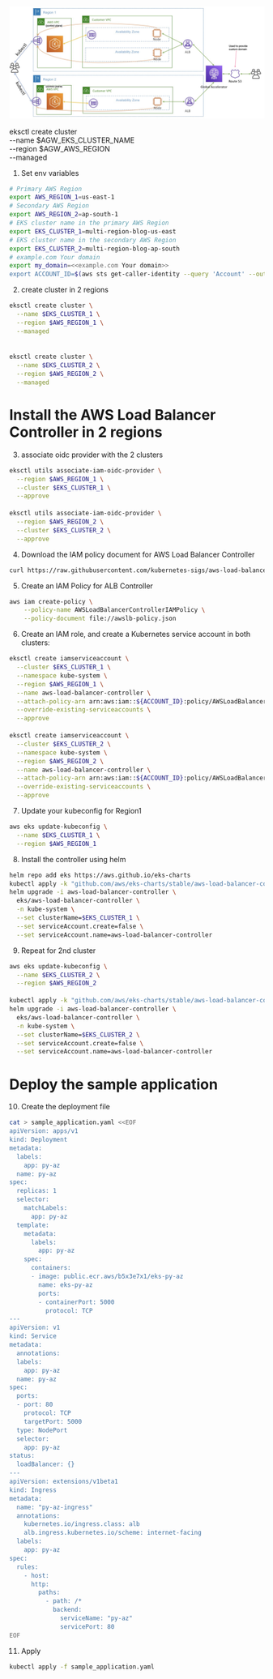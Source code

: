 
<img src="./images/global-accelerator-plus-r53.png" title="global-accelerator-plus-r53" width="900"/>

eksctl create cluster \
  --name $AGW_EKS_CLUSTER_NAME \
  --region $AGW_AWS_REGION \
  --managed



1. Set env variables

```bash
# Primary AWS Region
export AWS_REGION_1=us-east-1
# Secondary AWS Region
export AWS_REGION_2=ap-south-1
# EKS cluster name in the primary AWS Region
export EKS_CLUSTER_1=multi-region-blog-us-east
# EKS cluster name in the secondary AWS Region
export EKS_CLUSTER_2=multi-region-blog-ap-south
# example.com Your domain
export my_domain=<<example.com Your domain>>
export ACCOUNT_ID=$(aws sts get-caller-identity --query 'Account' --output text)
```

2. create cluster in 2 regions

```bash
eksctl create cluster \
  --name $EKS_CLUSTER_1 \
  --region $AWS_REGION_1 \
  --managed


eksctl create cluster \
  --name $EKS_CLUSTER_2 \
  --region $AWS_REGION_2 \
  --managed
```

# Install the AWS Load Balancer Controller in 2 regions

3. associate oidc provider with the 2 clusters

```bash
eksctl utils associate-iam-oidc-provider \
  --region $AWS_REGION_1 \
  --cluster $EKS_CLUSTER_1 \
  --approve

eksctl utils associate-iam-oidc-provider \
  --region $AWS_REGION_2 \
  --cluster $EKS_CLUSTER_2 \
  --approve
```

4. Download the IAM policy document for AWS Load Balancer Controller

```bash
curl https://raw.githubusercontent.com/kubernetes-sigs/aws-load-balancer-controller/main/docs/install/iam_policy.json > awslb-policy.json
```

5. Create an IAM Policy for ALB Controller

```bash
aws iam create-policy \
    --policy-name AWSLoadBalancerControllerIAMPolicy \
    --policy-document file://awslb-policy.json
```

6. Create an IAM role, and create a Kubernetes service account in both clusters:

```bash
eksctl create iamserviceaccount \
  --cluster $EKS_CLUSTER_1 \
  --namespace kube-system \
  --region $AWS_REGION_1 \
  --name aws-load-balancer-controller \
  --attach-policy-arn arn:aws:iam::${ACCOUNT_ID}:policy/AWSLoadBalancerControllerIAMPolicy \
  --override-existing-serviceaccounts \
  --approve

eksctl create iamserviceaccount \
  --cluster $EKS_CLUSTER_2 \
  --namespace kube-system \
  --region $AWS_REGION_2 \
  --name aws-load-balancer-controller \
  --attach-policy-arn arn:aws:iam::${ACCOUNT_ID}:policy/AWSLoadBalancerControllerIAMPolicy \
  --override-existing-serviceaccounts \
  --approve
```

7. Update your kubeconfig for Region1

```bash
aws eks update-kubeconfig \
  --name $EKS_CLUSTER_1 \
  --region $AWS_REGION_1
```

8. Install the controller using helm

```bash
helm repo add eks https://aws.github.io/eks-charts
kubectl apply -k "github.com/aws/eks-charts/stable/aws-load-balancer-controller//crds?ref=master"
helm upgrade -i aws-load-balancer-controller \
  eks/aws-load-balancer-controller \
  -n kube-system \
  --set clusterName=$EKS_CLUSTER_1 \
  --set serviceAccount.create=false \
  --set serviceAccount.name=aws-load-balancer-controller
```

9. Repeat for 2nd cluster

```bash
aws eks update-kubeconfig \
  --name $EKS_CLUSTER_2 \
  --region $AWS_REGION_2

kubectl apply -k "github.com/aws/eks-charts/stable/aws-load-balancer-controller//crds?ref=master"
helm upgrade -i aws-load-balancer-controller \
  eks/aws-load-balancer-controller \
  -n kube-system \
  --set clusterName=$EKS_CLUSTER_2 \
  --set serviceAccount.create=false \
  --set serviceAccount.name=aws-load-balancer-controller
```

# Deploy the sample application

10. Create the deployment file

```bash
cat > sample_application.yaml <<EOF
apiVersion: apps/v1
kind: Deployment
metadata:
  labels:
    app: py-az
  name: py-az
spec:
  replicas: 1
  selector:
    matchLabels:
      app: py-az
  template:
    metadata:
      labels:
        app: py-az
    spec:
      containers:
      - image: public.ecr.aws/b5x3e7x1/eks-py-az
        name: eks-py-az
        ports:
        - containerPort: 5000
          protocol: TCP
---
apiVersion: v1
kind: Service
metadata:
  annotations:
  labels:
    app: py-az
  name: py-az
spec:
  ports:
  - port: 80
    protocol: TCP
    targetPort: 5000
  type: NodePort
  selector:
    app: py-az
status:
  loadBalancer: {}
---
apiVersion: extensions/v1beta1
kind: Ingress
metadata:
  name: "py-az-ingress"
  annotations:
    kubernetes.io/ingress.class: alb
    alb.ingress.kubernetes.io/scheme: internet-facing
  labels:
    app: py-az
spec:
  rules:
    - host:
      http:
        paths:
          - path: /*
            backend:
              serviceName: "py-az"
              servicePort: 80
EOF
```

11. Apply

```bash
kubectl apply -f sample_application.yaml
```
